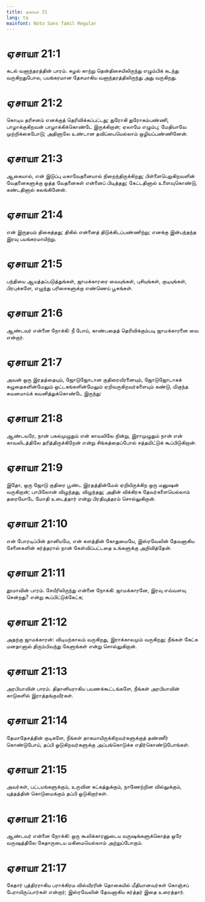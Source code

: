 ```yaml
---
title: ஏசாயா 21
lang: ta
mainfont: Noto Sans Tamil Regular
---
```


# ஏசாயா 21:1

கடல் வனாந்தரத்தின் பாரம். சுழல் காற்று தென்திசையிலிருந்து எழும்பிக் கடந்து வருகிறதுபோல, பயங்கரமான தேசமாகிய வனாந்தரத்திலிருந்து அது வருகிறது.

# ஏசாயா 21:2

கொடிய தரிசனம் எனக்குத் தெரிவிக்கப்பட்டது; துரோகி துரோகம்பண்ணி, பாழாக்குகிறவன் பாழாக்கிக்கொண்டே இருக்கிறான்; ஏலாமே எழும்பு; மேதியாவே முற்றிக்கைபோடு; அதினாலே உண்டான தவிப்பையெல்லாம் ஒழியப்பண்ணினேன்.

# ஏசாயா 21:3

ஆகையால், என் இடுப்பு மகாவேதனையால் நிறைந்திருக்கிறது; பிள்ளைபெறுகிறவளின் வேதனைகளுக்கு ஒத்த வேதனைகள் என்னைப் பிடித்தது; கேட்டதினால் உளைவுகொண்டு, கண்டதினால் கலங்கினேன்.

# ஏசாயா 21:4

என் இருதயம் திகைத்தது; திகில் என்னைத் திடுக்கிடப்பண்ணிற்று; எனக்கு இன்பந்தந்த இரவு பயங்கரமாயிற்று.

# ஏசாயா 21:5

பந்தியை ஆயத்தப்படுத்துங்கள், ஜாமக்காரரை வையுங்கள், புசியுங்கள், குடியுங்கள், பிரபுக்களே, எழுந்து பரிசைகளுக்கு எண்ணெய் பூசுங்கள்.

# ஏசாயா 21:6

ஆண்டவர் என்னை நோக்கி: நீ போய், காண்பதைத் தெரிவிக்கும்படி ஜாமக்காரனை வை என்றார்.

# ஏசாயா 21:7

அவன் ஒரு இரதத்தையும், ஜோடுஜோடான குதிரைவீரனையும், ஜோடுஜோடாகக் கழுதைகளின்மேலும் ஒட்டகங்களின்மேலும் ஏறிவருகிறவர்களையும் கண்டு, மிகுந்த கவனமாய்க் கவனித்துக்கொண்டே இருந்து:

# ஏசாயா 21:8

ஆண்டவரே, நான் பகல்முழுதும் என் காவலிலே நின்று, இராமுழுதும் நான் என் காவலிடத்திலே தரித்திருக்கிறேன் என்று சிங்கத்தைப்போல் சத்தமிட்டுக் கூப்பிடுகிறான்.

# ஏசாயா 21:9

இதோ, ஒரு ஜோடு குதிரை பூண்ட இரதத்தின்மேல் ஏறியிருக்கிற ஒரு மனுஷன் வருகிறான்; பாபிலோன் விழுந்தது, விழுந்தது; அதின் விக்கிரக தேவர்களையெல்லாம் தரையோடே மோதி உடைத்தார் என்று பிரதியுத்தரம் சொல்லுகிறான்.

# ஏசாயா 21:10

என் போரடிப்பின் தானியமே, என் களத்தின் கோதுமையே, இஸ்ரவேலின் தேவனாகிய சேனைகளின் கர்த்தரால் நான் கேள்விப்பட்டதை உங்களுக்கு அறிவித்தேன்.

# ஏசாயா 21:11

தூமாவின் பாரம். சேயீரிலிருந்து என்னை நோக்கி: ஜாமக்காரனே, இரவு எவ்வளவு சென்றது? என்று கூப்பிட்டுக்கேட்க;

# ஏசாயா 21:12

அதற்கு ஜாமக்காரன்: விடியற்காலம் வருகிறது, இராக்காலமும் வருகிறது; நீங்கள் கேட்க மனதானால் திரும்பிவந்து கேளுங்கள் என்று சொல்லுகிறான்.

# ஏசாயா 21:13

அரபியாவின் பாரம். திதானியராகிய பயணக்கூட்டங்களே, நீங்கள் அரபியாவின் காடுகளில் இராத்தங்குவீர்கள்.

# ஏசாயா 21:14

தேமாதேசத்தின் குடிகளே, நீங்கள் தாகமாயிருக்கிறவர்களுக்குத் தண்ணீர் கொண்டுபோய், தப்பி ஓடுகிறவர்களுக்கு அப்பங்கொடுக்க எதிர்கொண்டுபோங்கள்.

# ஏசாயா 21:15

அவர்கள், பட்டயங்களுக்கும், உருவின கட்கத்துக்கும், நாணேற்றின வில்லுக்கும், யுத்தத்தின் கொடுமைக்கும் தப்பி ஓடுகிறார்கள்.

# ஏசாயா 21:16

ஆண்டவர் என்னை நோக்கி: ஒரு கூலிக்காரனுடைய வருஷங்களுக்கொத்த ஒரே வருஷத்திலே கேதாருடைய மகிமையெல்லாம் அற்றுப்போகும்.

# ஏசாயா 21:17

கேதார் புத்திரராகிய பராக்கிரம வில்வீரரின் தொகையில் மீதியானவர்கள் கொஞ்சப் பேராயிருப்பார்கள் என்றார்; இஸ்ரவேலின் தேவனாகிய கர்த்தர் இதை உரைத்தார்.

